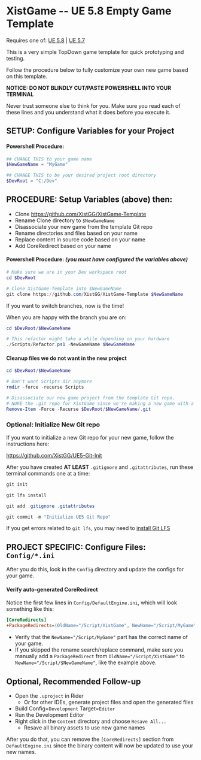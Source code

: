 # XistGame -- UE 5.8 Empty Game Template

Requires one of:
[UE 5.8](https://github.com/XistGG/XistGame-Template/tree/ue-5.8) |
[UE 5.7](https://github.com/XistGG/XistGame-Template/tree/ue-5.7)

This is a very simple TopDown game template for quick prototyping and testing.

Follow the procedure below to fully customize your own new game based on this template.

**NOTICE: DO NOT BLINDLY CUT/PASTE POWERSHELL INTO YOUR TERMINAL**

Never trust someone else to think for you. Make sure you read each of these lines
and you understand what it does before you execute it.

## SETUP: Configure Variables for your Project

#### Powershell Procedure:

```powershell
## CHANGE THIS to your game name
$NewGameName = "MyGame"

## CHANGE THIS to be your desired project root directory
$DevRoot = "C:/Dev"
```

## PROCEDURE: Setup Variables (above) then:

- Clone https://github.com/XistGG/XistGame-Template
- Rename Clone directory to `$NewGameName`
- Disassociate your new game from the template Git repo
- Rename directories and files based on your name
- Replace content in source code based on your name
- Add CoreRedirect based on your name

#### Powershell Procedure:  *(you **must** have configured the variables above)*

```powershell
# Make sure we are in your Dev workspace root
cd $DevRoot

# Clone XistGame-Template into $NewGameName
git clone https://github.com/XistGG/XistGame-Template $NewGameName
```

If you want to switch branches, now is the time!

When you are happy with the branch you are on:

```powershell
cd $DevRoot/$NewGameName

# This refactor might take a while depending on your hardware
./Scripts/Refactor.ps1 -NewGameName $NewGameName
```

#### Cleanup files we do not want in the new project

```powershell
cd $DevRoot/$NewGameName

# Don't want Scripts dir anymore
rmdir -force -recurse Scripts

# Disassociate our new game project from the template Git repo.
# NUKE the .git repo for XistGame since we're making a new game with a new repo.
Remove-Item -Force -Recurse $DevRoot/$NewGameName/.git
```

### Optional: Initialize New Git repo

If you want to initialize a new Git repo for your new game, follow the instructions here:

https://github.com/XistGG/UE5-Git-Init

After you have created **AT LEAST** `.gitignore` and `.gitattributes`,
run these terminal commands one at a time:

```powershell
git init

git lfs install

git add .gitignore .gitattributes

git commit -m "Initialize UE5 Git Repo"
```

If you get errors related to `git lfs`, you may need to
[install Git LFS](https://www.google.com/search?q=install+Git+LFS)

## PROJECT SPECIFIC: Configure Files: `Config/*.ini`

After you do this, look in the `Config` directory and update the configs for your game.

#### Verify auto-generated CoreRedirect

Notice the first few lines in `Config/DefaultEngine.ini`, which will look something like this:

```ini
[CoreRedirects]
+PackageRedirects=(OldName="/Script/XistGame", NewName="/Script/MyGame", MatchSubstring=true)
```

- Verify that the `NewName="/Script/MyGame"` part has the correct name of your game.
- If you skipped the rename search/replace command, make sure you manually add a `PackageRedirect`
  from `OldName="/Script/XistGame"` to `NewName="/Script/$NewGameName"`, like the example above.

## Optional, Recommended Follow-up

- Open the `.uproject` in Rider
  - Or for other IDEs, generate project files and open the generated files
- Build Config=`Development` Target=`Editor`
- Run the Development Editor
- Right click in the `Content` directory and choose `Resave All...`
  - Resave all binary assets to use new game names

After you do that, you can remove the `[CoreRedirects]` section from `DefaultEngine.ini`
since the binary content will now be updated to use your new names.
